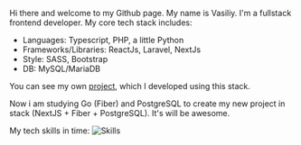 Hi there and welcome to my Github page. My name is Vasiliy. I'm a fullstack frontend developer. My core tech stack includes:
- Languages: Typescript, PHP, a little Python
- Frameworks/Libraries: ReactJs, Laravel, NextJs
- Style: SASS, Bootstrap
- DB: MySQL/MariaDB

You can see my own [project](https://magistral-perm.ru), which I developed using this stack.

Now i am studying Go (Fiber) and PostgreSQL to create my new project in stack (NextJS + Fiber + PostgreSQL). It's will be awesome.

My tech skills in time:
![Skills](https://cr-skills-chart-widget.azurewebsites.net/api/api?username=lx4777)

